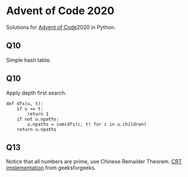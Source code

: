 # Advent of Code 2020
Solutions for [Advent of Code](https://adventofcode.com/)2020 in Python.

## Q10
Simple hash table.

## Q10
Apply depth first search.
```
def dfs(u, t):
	if u == t:
		return 1
	if not u.npaths:
		u.npaths = sum(dfs(c, t) for c in u.children)
	return u.npaths
```

## Q13
Notice that all numbers are prime, use Chinese Remaider Theorem. [CRT implementation](https://www.geeksforgeeks.org/using-chinese-remainder-theorem-combine-modular-equations/) from geeksforgeeks.
